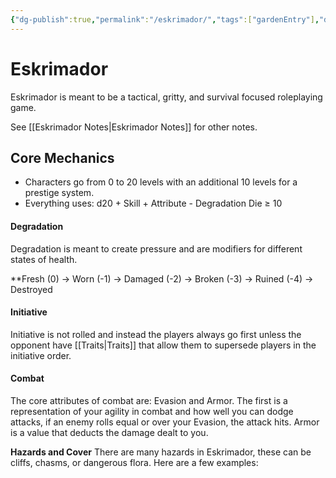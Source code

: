 ```yaml
---
{"dg-publish":true,"permalink":"/eskrimador/","tags":["gardenEntry"],"dgShowInlineTitle":true}
---
```


# Eskrimador
Eskrimador is meant to be a tactical, gritty, and survival focused roleplaying game.

See [[Eskrimador Notes\|Eskrimador Notes]] for other notes.
## Core Mechanics

- Characters go from 0 to 20 levels with an additional 10 levels for a prestige system.
- Everything uses: d20 + Skill + Attribute - Degradation Die ≥ 10

#### Degradation
Degradation is meant to create pressure and are modifiers for different states of health.

**Fresh (0) → Worn (-1) → Damaged (-2) → Broken (-3) → Ruined (-4) → Destroyed

#### Initiative
Initiative is not rolled and instead the players always go first unless the opponent have [[Traits\|Traits]] that allow them to supersede players in the initiative order.

#### Combat
The core attributes of combat are: Evasion and Armor. The first is a representation of your agility in combat and how well you can dodge attacks, if an enemy rolls equal or over your Evasion, the attack hits. Armor is a value that deducts the damage dealt to you.

**Hazards and Cover**
There are many hazards in Eskrimador, these can be cliffs, chasms, or dangerous flora. Here are a few examples:

